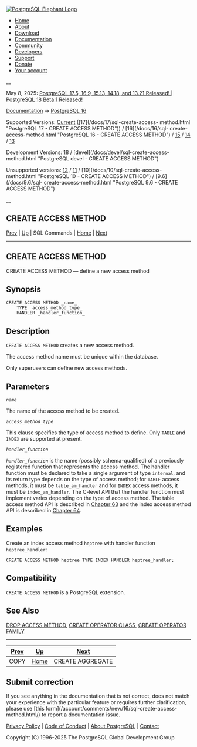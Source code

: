 [ ![PostgreSQL Elephant Logo](/media/img/about/press/elephant.png) ](/)

  * [Home](/ "Home")
  * [About](/about/ "About")
  * [Download](/download/ "Download")
  * [Documentation](/docs/ "Documentation")
  * [Community](/community/ "Community")
  * [Developers](/developer/ "Developers")
  * [Support](/support/ "Support")
  * [Donate](/about/donate/ "Donate")
  * [Your account](/account/ "Your account")

__

May 8, 2025: [ PostgreSQL 17.5, 16.9, 15.13, 14.18, and 13.21 Released! ](/about/news/postgresql-175-169-1513-1418-and-1321-released-3072/) | [ PostgreSQL 18 Beta 1 Released! ](/about/news/postgresql-18-beta-1-released-3070/)

[Documentation](/docs/ "Documentation") -> [PostgreSQL
16](/docs/16/index.html)

Supported Versions: [Current](/docs/current/sql-create-access-method.html
"PostgreSQL 17 - CREATE ACCESS METHOD") ([17](/docs/17/sql-create-access-
method.html "PostgreSQL 17 - CREATE ACCESS METHOD")) / [16](/docs/16/sql-
create-access-method.html "PostgreSQL 16 - CREATE ACCESS METHOD") /
[15](/docs/15/sql-create-access-method.html "PostgreSQL 15 - CREATE ACCESS
METHOD") / [14](/docs/14/sql-create-access-method.html "PostgreSQL 14 - CREATE
ACCESS METHOD") / [13](/docs/13/sql-create-access-method.html "PostgreSQL 13 -
CREATE ACCESS METHOD")

Development Versions: [18](/docs/18/sql-create-access-method.html "PostgreSQL
18 - CREATE ACCESS METHOD") / [devel](/docs/devel/sql-create-access-
method.html "PostgreSQL devel - CREATE ACCESS METHOD")

Unsupported versions: [12](/docs/12/sql-create-access-method.html "PostgreSQL
12 - CREATE ACCESS METHOD") / [11](/docs/11/sql-create-access-method.html
"PostgreSQL 11 - CREATE ACCESS METHOD") / [10](/docs/10/sql-create-access-
method.html "PostgreSQL 10 - CREATE ACCESS METHOD") / [9.6](/docs/9.6/sql-
create-access-method.html "PostgreSQL 9.6 - CREATE ACCESS METHOD")

__

CREATE ACCESS METHOD  
---  
[Prev](sql-copy.html "COPY")  | [Up](sql-commands.html "SQL Commands") | SQL Commands | [Home](index.html "PostgreSQL 16.9 Documentation") |  [Next](sql-createaggregate.html "CREATE AGGREGATE")  
  
* * *

## CREATE ACCESS METHOD

CREATE ACCESS METHOD — define a new access method

## Synopsis

    
    
    CREATE ACCESS METHOD _name_
        TYPE _access_method_type_
        HANDLER _handler_function_
    

## Description

`CREATE ACCESS METHOD` creates a new access method.

The access method name must be unique within the database.

Only superusers can define new access methods.

## Parameters

_`name`_

    

The name of the access method to be created.

_`access_method_type`_

    

This clause specifies the type of access method to define. Only `TABLE` and
`INDEX` are supported at present.

_`handler_function`_

    

_`handler_function`_ is the name (possibly schema-qualified) of a previously
registered function that represents the access method. The handler function
must be declared to take a single argument of type `internal`, and its return
type depends on the type of access method; for `TABLE` access methods, it must
be `table_am_handler` and for `INDEX` access methods, it must be
`index_am_handler`. The C-level API that the handler function must implement
varies depending on the type of access method. The table access method API is
described in [Chapter 63](tableam.html "Chapter 63. Table Access Method
Interface Definition") and the index access method API is described in
[Chapter 64](indexam.html "Chapter 64. Index Access Method Interface
Definition").

## Examples

Create an index access method `heptree` with handler function
`heptree_handler`:

    
    
    CREATE ACCESS METHOD heptree TYPE INDEX HANDLER heptree_handler;
    

## Compatibility

`CREATE ACCESS METHOD` is a PostgreSQL extension.

## See Also

[DROP ACCESS METHOD](sql-drop-access-method.html "DROP ACCESS METHOD"),
[CREATE OPERATOR CLASS](sql-createopclass.html "CREATE OPERATOR CLASS"),
[CREATE OPERATOR FAMILY](sql-createopfamily.html "CREATE OPERATOR FAMILY")

* * *

[Prev](sql-copy.html "COPY")  | [Up](sql-commands.html "SQL Commands") |  [Next](sql-createaggregate.html "CREATE AGGREGATE")  
---|---|---  
COPY  | [Home](index.html "PostgreSQL 16.9 Documentation") |  CREATE AGGREGATE  
  
## Submit correction

If you see anything in the documentation that is not correct, does not match
your experience with the particular feature or requires further clarification,
please use [this form](/account/comments/new/16/sql-create-access-
method.html/) to report a documentation issue.

[Privacy Policy](/about/privacypolicy) | [Code of Conduct](/about/policies/coc/) | [About PostgreSQL](/about/) | [Contact](/about/contact/)  

Copyright (C) 1996-2025 The PostgreSQL Global Development Group

